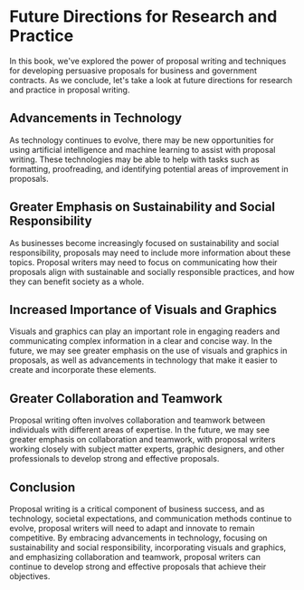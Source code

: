 Future Directions for Research and Practice
===================================================================

In this book, we've explored the power of proposal writing and techniques for developing persuasive proposals for business and government contracts. As we conclude, let's take a look at future directions for research and practice in proposal writing.

Advancements in Technology
--------------------------

As technology continues to evolve, there may be new opportunities for using artificial intelligence and machine learning to assist with proposal writing. These technologies may be able to help with tasks such as formatting, proofreading, and identifying potential areas of improvement in proposals.

Greater Emphasis on Sustainability and Social Responsibility
------------------------------------------------------------

As businesses become increasingly focused on sustainability and social responsibility, proposals may need to include more information about these topics. Proposal writers may need to focus on communicating how their proposals align with sustainable and socially responsible practices, and how they can benefit society as a whole.

Increased Importance of Visuals and Graphics
--------------------------------------------

Visuals and graphics can play an important role in engaging readers and communicating complex information in a clear and concise way. In the future, we may see greater emphasis on the use of visuals and graphics in proposals, as well as advancements in technology that make it easier to create and incorporate these elements.

Greater Collaboration and Teamwork
----------------------------------

Proposal writing often involves collaboration and teamwork between individuals with different areas of expertise. In the future, we may see greater emphasis on collaboration and teamwork, with proposal writers working closely with subject matter experts, graphic designers, and other professionals to develop strong and effective proposals.

Conclusion
----------

Proposal writing is a critical component of business success, and as technology, societal expectations, and communication methods continue to evolve, proposal writers will need to adapt and innovate to remain competitive. By embracing advancements in technology, focusing on sustainability and social responsibility, incorporating visuals and graphics, and emphasizing collaboration and teamwork, proposal writers can continue to develop strong and effective proposals that achieve their objectives.
